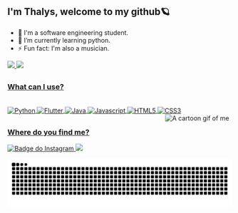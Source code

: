 ## I'm Thalys, welcome to my github🪐
- 📓 I'm a software engineering student.
- 🌱 I’m currently learning python.
- ⚡ Fun fact: I'm also a musician.

<div>
  <a href="https://github.com/Yl-lY"/>
  <img height="180em" src="https://github-readme-stats.vercel.app/api?username=Yl-lY&show_icons=true&theme=radical&hide_border=true&border_radius=25&custom_title=Let's%20see%20how%20I'm%20going" />
  <img height="180em" src="https://github-readme-stats.vercel.app/api/top-langs/?username=Yl-lY&theme=radical&hide_border=true&layout=compact&border_radius=25"/>
</div>

##
### What can I use?
<div style="display: inline_block"><br>
  <img align="center" alt="Python" height="30" width="40" src="https://cdn.jsdelivr.net/gh/devicons/devicon@latest/icons/python/python-original.svg">
  <img align="center" alt="Flutter" height="30" width="40" src="https://cdn.jsdelivr.net/gh/devicons/devicon@latest/icons/flutter/flutter-original.svg" />
  <img align="center" alt="Java" height="30" width="40" src="https://cdn.jsdelivr.net/gh/devicons/devicon@latest/icons/java/java-original.svg" />
  <img align="center" alt="Javascript" height="30" width="40" src="https://cdn.jsdelivr.net/gh/devicons/devicon@latest/icons/javascript/javascript-original.svg" />
  <img align="center" alt="HTML5" height="30" width="40" src="https://cdn.jsdelivr.net/gh/devicons/devicon@latest/icons/html5/html5-original.svg" />
  <img align="center" alt="CSS3" height="30" width="40" src="https://cdn.jsdelivr.net/gh/devicons/devicon@latest/icons/css3/css3-original.svg" />
  <img align="right" alt="A cartoon gif of me" width="150" src="https://cdn.discordapp.com/attachments/1215286224462422028/1351453739470290985/Design_sem_nome.gif?ex=67da6ee0&is=67d91d60&hm=84fb4b7d27ba0b1ebc3eeac4887abb2fbceb71b939363d16949c5e712b164572&"/>
</div>

##
### Where do you find me?
<div>
  <a href="https://www.instagram.com/o__thalys/">
    <img src="https://img.shields.io/badge/Instagram-E4405F?style=for-the-badge&logo=instagram&logoColor=white" alt="Badge do Instagram">
  </a>
  
  <a href="https://www.linkedin.com/in/thalys-albino-70328126b/">
    <img src="https://img.shields.io/badge/LinkedIn-0077B5?style=for-the-badge&logo=linkedin&logoColor=white">
  </a>

  ![Snake Animation](https://github.com/Yl-lY/Yl-lY/blob/output/github-contribution-grid-snake.svg)
</div>

<!--
**Yl-lY/Yl-lY** is a ✨ _special_ ✨ repository because its `README.md` (this file) appears on your GitHub profile.

Here are some ideas to get you started:

- 🔭 I’m currently working on ...
- 🌱 I’m currently learning ...
- 👯 I’m looking to collaborate on ...
- 🤔 I’m looking for help with ...
- 💬 Ask me about ...
- 📫 How to reach me: ...
- 😄 Pronouns: ...
- ⚡ Fun fact: ...
-->



